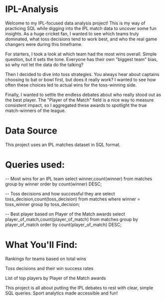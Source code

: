 # IPL-Analysis
Welcome to my IPL-focused data analysis project! This is my way of practicing SQL while digging into the IPL match data to uncover some fun insights. As a huge cricket fan, I wanted to see which teams truly dominated, what toss decisions tend to work best, and who the real game changers were during this timeframe.

For starters, I took a look at which team had the most wins overall. Simple question, but it sets the tone. Everyone has their own "biggest team" bias, so why not let the data do the talking?

Then I decided to dive into toss strategies. You always hear about captains choosing to bat or bowl first, but does it really work? I wanted to see how often these choices led to actual wins for the toss-winning side.

Finally, I wanted to settle the endless debates about who really stood out as the best player. The "Player of the Match" field is a nice way to measure consistent impact, so I aggregated these awards to spotlight the true match-winners of the league.

# Data Source
This project uses an IPL matches dataset in SQL format.

# Queries used:

-- Most wins for an IPL team
select winner,count(winner) from matches
group by winner
order by count(winner) DESC;

-- Toss decisions and how successful they are
select toss_decision,count(toss_decision) from matches
where winner = toss_winner
group by toss_decision;

-- Best player based on Player of the Match awards
select player_of_match,count(player_of_match) from matches
group by player_of_match
order by count(player_of_match) DESC;


# What You'll Find:

Rankings for teams based on total wins

Toss decisions and their win success rates

List of top players by Player of the Match awards

This project is all about putting the IPL debates to rest with clear, simple SQL queries. Sport analytics made accessible and fun!
